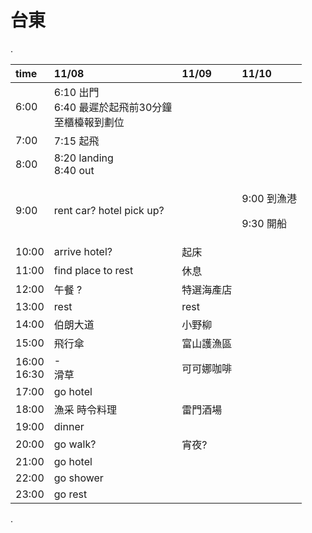 # 台東

.

<table>
  <thead>
    <tr>
      <th style="text-align:left">time</th>
      <th style="text-align:left">11/08</th>
      <th style="text-align:left">11/09</th>
      <th style="text-align:left">11/10</th>
    </tr>
  </thead>
  <tbody>
    <tr>
      <td style="text-align:left">6:00</td>
      <td style="text-align:left">6:10 出門<br>6:40 最遲於起飛前30分鐘<br>至櫃檯報到劃位</td>
      <td style="text-align:left"></td>
      <td style="text-align:left"></td>
    </tr>
    <tr>
      <td style="text-align:left">7:00</td>
      <td style="text-align:left">7:15 起飛</td>
      <td style="text-align:left"></td>
      <td style="text-align:left"></td>
    </tr>
    <tr>
      <td style="text-align:left">8:00</td>
      <td style="text-align:left">8:20 landing<br>8:40 out</td>
      <td style="text-align:left"></td>
      <td style="text-align:left"></td>
    </tr>
    <tr>
      <td style="text-align:left">9:00</td>
      <td style="text-align:left">rent car? hotel pick up?</td>
      <td style="text-align:left"></td>
      <td style="text-align:left">
        <p>9:00 到漁港</p>
        <p>9:30 開船</p>
      </td>
    </tr>
    <tr>
      <td style="text-align:left">10:00</td>
      <td style="text-align:left">arrive hotel?</td>
      <td style="text-align:left">起床</td>
      <td style="text-align:left"></td>
    </tr>
    <tr>
      <td style="text-align:left">11:00</td>
      <td style="text-align:left">find place to rest</td>
      <td style="text-align:left">休息</td>
      <td style="text-align:left"></td>
    </tr>
    <tr>
      <td style="text-align:left">12:00</td>
      <td style="text-align:left">午餐 ?</td>
      <td style="text-align:left">特選海產店</td>
      <td style="text-align:left"></td>
    </tr>
    <tr>
      <td style="text-align:left">13:00</td>
      <td style="text-align:left">rest</td>
      <td style="text-align:left">rest</td>
      <td style="text-align:left"></td>
    </tr>
    <tr>
      <td style="text-align:left">14:00</td>
      <td style="text-align:left">伯朗大道</td>
      <td style="text-align:left">小野柳</td>
      <td style="text-align:left"></td>
    </tr>
    <tr>
      <td style="text-align:left">15:00</td>
      <td style="text-align:left">飛行傘</td>
      <td style="text-align:left">富山護漁區</td>
      <td style="text-align:left"></td>
    </tr>
    <tr>
      <td style="text-align:left">16:00<br>16:30</td>
      <td style="text-align:left">-<br>滑草</td>
      <td style="text-align:left">可可娜咖啡</td>
      <td style="text-align:left"></td>
    </tr>
    <tr>
      <td style="text-align:left">17:00</td>
      <td style="text-align:left">go hotel</td>
      <td style="text-align:left"></td>
      <td style="text-align:left"></td>
    </tr>
    <tr>
      <td style="text-align:left">18:00</td>
      <td style="text-align:left">漁采 時令料理</td>
      <td style="text-align:left">雷門酒場</td>
      <td style="text-align:left"></td>
    </tr>
    <tr>
      <td style="text-align:left">19:00</td>
      <td style="text-align:left">dinner</td>
      <td style="text-align:left"></td>
      <td style="text-align:left"></td>
    </tr>
    <tr>
      <td style="text-align:left">20:00</td>
      <td style="text-align:left">go walk?</td>
      <td style="text-align:left">宵夜?</td>
      <td style="text-align:left"></td>
    </tr>
    <tr>
      <td style="text-align:left">21:00</td>
      <td style="text-align:left">go hotel</td>
      <td style="text-align:left"></td>
      <td style="text-align:left"></td>
    </tr>
    <tr>
      <td style="text-align:left">22:00</td>
      <td style="text-align:left">go shower</td>
      <td style="text-align:left"></td>
      <td style="text-align:left"></td>
    </tr>
    <tr>
      <td style="text-align:left">23:00</td>
      <td style="text-align:left">go rest</td>
      <td style="text-align:left"></td>
      <td style="text-align:left"></td>
    </tr>
  </tbody>
</table>

.

